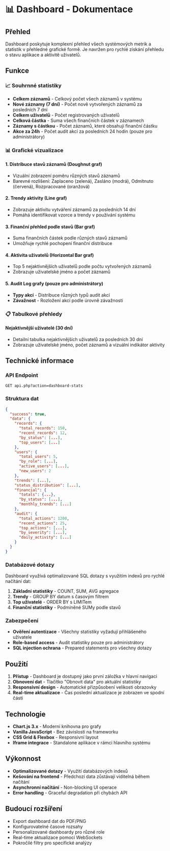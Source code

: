 # 📊 Dashboard - Dokumentace

## Přehled

Dashboard poskytuje komplexní přehled všech systémových metrik a statistik v přehledné grafické formě. Je navržen pro rychlé získání přehledu o stavu aplikace a aktivitě uživatelů.

## Funkce

### 📈 Souhrnné statistiky
- **Celkem záznamů** - Celkový počet všech záznamů v systému
- **Nové záznamy (7 dní)** - Počet nově vytvořených záznamů za posledních 7 dní  
- **Celkem uživatelů** - Počet registrovaných uživatelů
- **Celková částka** - Suma všech finančních částek v záznamech
- **Záznamy s částkou** - Počet záznamů, které obsahují finanční částku
- **Akce za 24h** - Počet audit akcí za posledních 24 hodin (pouze pro administrátory)

### 📊 Grafické vizualizace

#### 1. Distribuce stavů záznamů (Doughnut graf)
- Vizuální zobrazení poměru různých stavů záznamů
- Barevné rozlišení: Zaplaceno (zelená), Zasláno (modrá), Odmítnuto (červená), Rozpracované (oranžová)

#### 2. Trendy aktivity (Line graf)
- Zobrazuje aktivitu vytváření záznamů za posledních 14 dní
- Pomáhá identifikovat vzorce a trendy v používání systému

#### 3. Finanční přehled podle stavů (Bar graf)
- Suma finančních částek podle různých stavů záznamů
- Umožňuje rychlé pochopení finanční distribuce

#### 4. Aktivita uživatelů (Horizontal Bar graf)
- Top 5 nejaktivnějších uživatelů podle počtu vytvořených záznamů
- Zobrazuje uživatelské jméno a počet záznamů

#### 5. Audit Log grafy (pouze pro administrátory)
- **Typy akcí** - Distribuce různých typů audit akcí
- **Závažnost** - Rozložení akcí podle úrovně závažnosti

### 📋 Tabulkové přehledy

#### Nejaktivnější uživatelé (30 dní)
- Detailní tabulka nejaktivnějších uživatelů za posledních 30 dní
- Zobrazuje uživatelské jméno, počet záznamů a vizuální indikátor aktivity

## Technické informace

### API Endpoint
```
GET api.php?action=dashboard-stats
```

### Struktura dat
```json
{
  "success": true,
  "data": {
    "records": {
      "total_records": 150,
      "recent_records": 12,
      "by_status": [...],
      "top_users": [...]
    },
    "users": {
      "total_users": 5,
      "by_role": [...],
      "active_users": [...],
      "new_users": 2
    },
    "trends": [...],
    "status_distribution": [...],
    "financial": {
      "totals": {...},
      "by_status": [...],
      "monthly_trends": [...]
    },
    "audit": {
      "total_actions": 1200,
      "recent_actions": 25,
      "top_actions": [...],
      "by_severity": [...],
      "daily_activity": [...]
    }
  }
}
```

### Databázové dotazy

Dashboard využívá optimalizované SQL dotazy s využitím indexů pro rychlé načítání dat:

1. **Základní statistiky** - COUNT, SUM, AVG agregace
2. **Trendy** - GROUP BY datum s časovým filtrem
3. **Top uživatelé** - ORDER BY s LIMITem
4. **Finanční statistiky** - Podmíněné SUMy podle stavů

### Zabezpečení

- **Ověření autentizace** - Všechny statistiky vyžadují přihlášeného uživatele
- **Role-based access** - Audit statistiky pouze pro administrátory
- **SQL injection ochrana** - Prepared statements pro všechny dotazy

## Použití

1. **Přístup** - Dashboard je dostupný jako první záložka v hlavní navigaci
2. **Obnovení dat** - Tlačítko "Obnovit data" pro aktuální statistiky
3. **Responsivní design** - Automatické přizpůsobení velikosti obrazovky
4. **Real-time aktualizace** - Čas poslední aktualizace je zobrazen ve spodní části

## Technologie

- **Chart.js 3.x** - Moderní knihovna pro grafy
- **Vanilla JavaScript** - Bez závislosti na frameworku
- **CSS Grid & Flexbox** - Responsivní layout
- **Iframe integrace** - Standalone aplikace v rámci hlavního systému

## Výkonnost

- **Optimalizované dotazy** - Využití databázových indexů
- **Kešování na frontend** - Předchozí data zůstávají viditelná během načítání
- **Asynchronní načítání** - Non-blocking UI operace
- **Error handling** - Graceful degradation při chybách API

## Budoucí rozšíření

- Export dashboard dat do PDF/PNG
- Konfigurovatelné časové rozsahy
- Personalizované dashboardy pro různé role
- Real-time aktualizace pomocí WebSockets
- Pokročilé filtry pro specifické analýzy